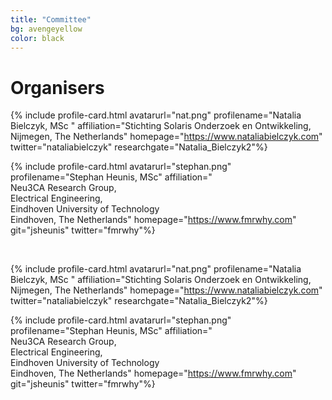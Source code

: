```yaml
---
title: "Committee"
bg: avengeyellow
color: black
---
```


# Organisers


<div id="profile-container">

{% include profile-card.html avatarurl="nat.png" profilename="Natalia Bielczyk, MSc " affiliation="Stichting Solaris Onderzoek en Ontwikkeling,<br>Nijmegen, The Netherlands" homepage="https://www.nataliabielczyk.com" twitter="nataliabielczyk" researchgate="Natalia_Bielczyk2"%}

{% include profile-card.html avatarurl="stephan.png" profilename="Stephan Heunis, MSc" affiliation="<br>Neu3CA Research Group, <br>Electrical Engineering, <br> Eindhoven University of Technology<br>Eindhoven, The Netherlands" homepage="https://www.fmrwhy.com" git="jsheunis" twitter="fmrwhy"%}

<br>
</div>

<div id="profile-container">

{% include profile-card.html avatarurl="nat.png" profilename="Natalia Bielczyk, MSc " affiliation="Stichting Solaris Onderzoek en Ontwikkeling,<br>Nijmegen, The Netherlands" homepage="https://www.nataliabielczyk.com" twitter="nataliabielczyk" researchgate="Natalia_Bielczyk2"%}

{% include profile-card.html avatarurl="stephan.png" profilename="Stephan Heunis, MSc" affiliation="<br>Neu3CA Research Group, <br>Electrical Engineering, <br> Eindhoven University of Technology<br>Eindhoven, The Netherlands" homepage="https://www.fmrwhy.com" git="jsheunis" twitter="fmrwhy"%}

<br>
</div>